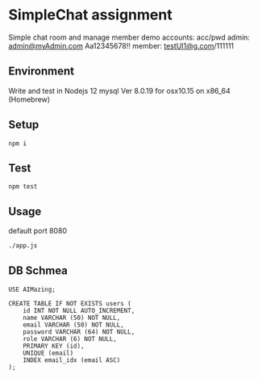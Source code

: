 # SimpleChat assignment

Simple chat room and manage member
demo accounts:
acc/pwd
admin: admin@myAdmin.com Aa12345678!!
member: testUI1@g.com/111111

## Environment

Write and test in Nodejs 12
mysql  Ver 8.0.19 for osx10.15 on x86_64 (Homebrew)

## Setup

```
npm i
```

## Test

```
npm test
```

## Usage

default port 8080

```bash
./app.js
```

## DB Schmea

```
USE AIMazing;

CREATE TABLE IF NOT EXISTS users (
    id INT NOT NULL AUTO_INCREMENT,
    name VARCHAR (50) NOT NULL,
    email VARCHAR (50) NOT NULL,
    password VARCHAR (64) NOT NULL,
    role VARCHAR (6) NOT NULL,
    PRIMARY KEY (id),
    UNIQUE (email)
    INDEX email_idx (email ASC)
);
```
